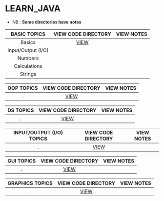 # LEARN_JAVA

- NB : **Some directories have notes**
 
BASIC TOPICS 					| VIEW CODE DIRECTORY						| VIEW NOTES
:--: 							| :--:                     					| :--:
Basics							| [VIEW](./TOPICS/TOPICS_BASIC/BASICS)		|
Input/Output (I/O)				|											|
Numbers							|											|
Calculations 					|											|
Strings							|											|


OOP TOPICS 						| VIEW CODE DIRECTORY						| VIEW NOTES
:--: 							| :--:                     					| :--:
 .								| [VIEW](./TOPICS/TOPICS_BASIC/BASICS)		|


DS TOPICS 						| VIEW CODE DIRECTORY						| VIEW NOTES
:--: 							| :--:                     					| :--:
 .								| [VIEW](./TOPICS/TOPICS_BASIC/BASICS)		|


INPUT/OUTPUT (I/O) TOPICS 		| VIEW CODE DIRECTORY						| VIEW NOTES
:--: 							| :--:                     					| :--:
 .								| [VIEW](./TOPICS/TOPICS_BASIC/BASICS)		|

 
GUI TOPICS 						| VIEW CODE DIRECTORY						| VIEW NOTES
:--: 							| :--:                     					| :--:
 .								| [VIEW](./TOPICS/TOPICS_BASIC/BASICS)		|

GRAPHICS TOPICS					| VIEW CODE DIRECTORY						| VIEW NOTES
:--: 							| :--:                     					| :--:
 .								| [VIEW](./TOPICS/TOPICS_BASIC/BASICS)		| 